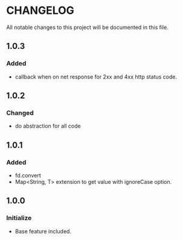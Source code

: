 # CHANGELOG
All notable changes to this project will be documented in this file.

## 1.0.3
### Added
* callback when on net response for 2xx and 4xx http status code.

## 1.0.2
### Changed
* do abstraction for all code

## 1.0.1
### Added
* fd.convert
* Map<String, T> extension to get value with ignoreCase option.

## 1.0.0
### Initialize
* Base feature included.
